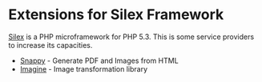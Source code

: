 # Extensions for Silex Framework

[Silex](http://silex-project.org/) is a PHP microframework for PHP 5.3.
This is some service providers to increase its capacities.

* [Snappy](doc/snappy.md) - Generate PDF and Images from HTML
* [Imagine](doc/imagine.md) - Image transformation library

